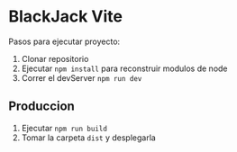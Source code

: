 # BlackJack Vite

Pasos para ejecutar proyecto:

1. Clonar repositorio
2. Ejecutar ```npm install``` para reconstruir modulos de node
3. Correr el devServer ```npm run dev```

## Produccion

1. Ejecutar ```npm run build```
2. Tomar la carpeta ```dist``` y desplegarla